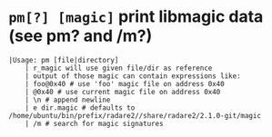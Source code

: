 <!-- TITLE: pm -->

#  `pm[?] [magic]` print libmagic data (see pm? and /m?)


```
|Usage: pm [file|directory]
    | r_magic will use given file/dir as reference
    | output of those magic can contain expressions like:
    | foo@0x40 # use 'foo' magic file on address 0x40
    | @0x40 # use current magic file on address 0x40
    | \n # append newline
    | e dir.magic # defaults to /home/ubuntu/bin/prefix/radare2//share/radare2/2.1.0-git/magic
    | /m # search for magic signatures
```
